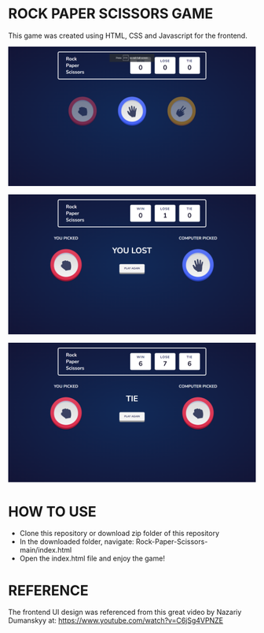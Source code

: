 # ROCK PAPER SCISSORS GAME

This game was created using HTML, CSS and Javascript for the frontend.

![Game homescreen](https://github.com/tamdnguyen/Rock-Paper-Scissors/blob/main/screenshot/Game%20screen.png?raw=true)

![Game result screen](https://github.com/tamdnguyen/Rock-Paper-Scissors/blob/main/screenshot/Game%20result.png?raw=true)

![Scoreboard](https://github.com/tamdnguyen/Rock-Paper-Scissors/blob/main/screenshot/Scoreboard%20update.png?raw=true)

# HOW TO USE

- Clone this repository or download zip folder of this repository
- In the downloaded folder, navigate: Rock-Paper-Scissors-main/index.html
- Open the index.html file and enjoy the game!

# REFERENCE

The frontend UI design was referenced from this great video by Nazariy Dumanskyy at: https://www.youtube.com/watch?v=C6jSg4VPNZE
